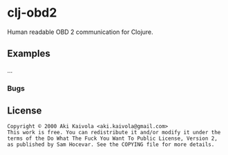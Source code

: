 # clj-obd2

Human readable OBD 2 communication for Clojure.

## Examples

...

### Bugs

## License

```
Copyright © 2000 Aki Kaivola <aki.kaivola@gmail.com>
This work is free. You can redistribute it and/or modify it under the
terms of the Do What The Fuck You Want To Public License, Version 2,
as published by Sam Hocevar. See the COPYING file for more details.
```
